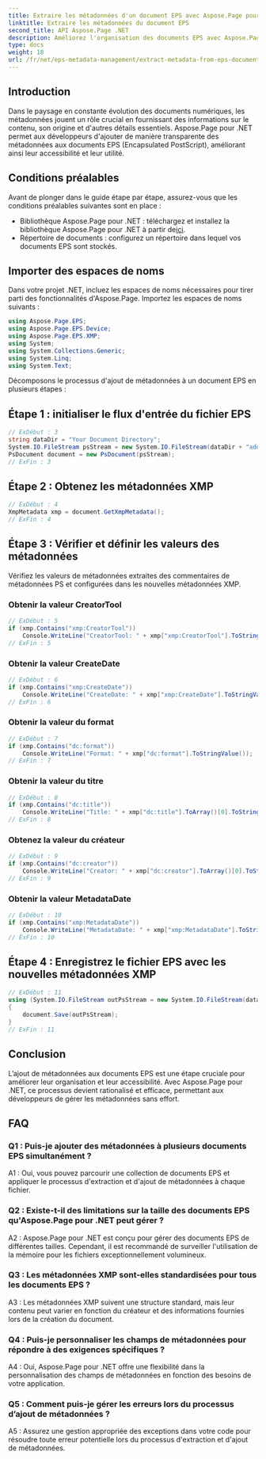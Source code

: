 ```yaml
---
title: Extraire les métadonnées d'un document EPS avec Aspose.Page pour .NET
linktitle: Extraire les métadonnées du document EPS
second_title: API Aspose.Page .NET
description: Améliorez l'organisation des documents EPS avec Aspose.Page pour .NET. Ajoutez des métadonnées sans effort pour améliorer l’accessibilité et la récupération d’informations.
type: docs
weight: 18
url: /fr/net/eps-metadata-management/extract-metadata-from-eps-document/
---
```

## Introduction

Dans le paysage en constante évolution des documents numériques, les métadonnées jouent un rôle crucial en fournissant des informations sur le contenu, son origine et d'autres détails essentiels. Aspose.Page pour .NET permet aux développeurs d'ajouter de manière transparente des métadonnées aux documents EPS (Encapsulated PostScript), améliorant ainsi leur accessibilité et leur utilité.

## Conditions préalables

Avant de plonger dans le guide étape par étape, assurez-vous que les conditions préalables suivantes sont en place :

-  Bibliothèque Aspose.Page pour .NET : téléchargez et installez la bibliothèque Aspose.Page pour .NET à partir de[ici](https://releases.aspose.com/page/net/).
- Répertoire de documents : configurez un répertoire dans lequel vos documents EPS sont stockés.

## Importer des espaces de noms

Dans votre projet .NET, incluez les espaces de noms nécessaires pour tirer parti des fonctionnalités d'Aspose.Page. Importez les espaces de noms suivants :

```csharp
using Aspose.Page.EPS;
using Aspose.Page.EPS.Device;
using Aspose.Page.EPS.XMP;
using System;
using System.Collections.Generic;
using System.Linq;
using System.Text;
```

Décomposons le processus d'ajout de métadonnées à un document EPS en plusieurs étapes :

## Étape 1 : initialiser le flux d'entrée du fichier EPS

```csharp
// ExDébut : 3
string dataDir = "Your Document Directory";
System.IO.FileStream psStream = new System.IO.FileStream(dataDir + "add_input.eps", System.IO.FileMode.Open, System.IO.FileAccess.Read);
PsDocument document = new PsDocument(psStream);
// ExFin : 3
```

## Étape 2 : Obtenez les métadonnées XMP

```csharp
// ExDébut : 4
XmpMetadata xmp = document.GetXmpMetadata();
// ExFin : 4
```

## Étape 3 : Vérifier et définir les valeurs des métadonnées

Vérifiez les valeurs de métadonnées extraites des commentaires de métadonnées PS et configurées dans les nouvelles métadonnées XMP.

### Obtenir la valeur CreatorTool

```csharp
// ExDébut : 5
if (xmp.Contains("xmp:CreatorTool"))
    Console.WriteLine("CreatorTool: " + xmp["xmp:CreatorTool"].ToStringValue());
// ExFin : 5
```

### Obtenir la valeur CreateDate

```csharp
// ExDébut : 6
if (xmp.Contains("xmp:CreateDate"))
    Console.WriteLine("CreateDate: " + xmp["xmp:CreateDate"].ToStringValue());
// ExFin : 6
```

### Obtenir la valeur du format

```csharp
// ExDébut : 7
if (xmp.Contains("dc:format"))
    Console.WriteLine("Format: " + xmp["dc:format"].ToStringValue());
// ExFin : 7
```

### Obtenir la valeur du titre

```csharp
// ExDébut : 8
if (xmp.Contains("dc:title"))
    Console.WriteLine("Title: " + xmp["dc:title"].ToArray()[0].ToStringValue());
// ExFin : 8
```

### Obtenez la valeur du créateur

```csharp
// ExDébut : 9
if (xmp.Contains("dc:creator"))
    Console.WriteLine("Creator: " + xmp["dc:creator"].ToArray()[0].ToStringValue());
// ExFin : 9
```

### Obtenir la valeur MetadataDate

```csharp
// ExDébut : 10
if (xmp.Contains("xmp:MetadataDate"))
    Console.WriteLine("MetadataDate: " + xmp["xmp:MetadataDate"].ToStringValue());
// ExFin : 10
```

## Étape 4 : Enregistrez le fichier EPS avec les nouvelles métadonnées XMP

```csharp
// ExDébut : 11
using (System.IO.FileStream outPsStream = new System.IO.FileStream(dataDir + "add_output.eps", System.IO.FileMode.Create, System.IO.FileAccess.Write))
{
    document.Save(outPsStream);
}
// ExFin : 11
```

## Conclusion

L’ajout de métadonnées aux documents EPS est une étape cruciale pour améliorer leur organisation et leur accessibilité. Avec Aspose.Page pour .NET, ce processus devient rationalisé et efficace, permettant aux développeurs de gérer les métadonnées sans effort.

## FAQ

### Q1 : Puis-je ajouter des métadonnées à plusieurs documents EPS simultanément ?

A1 : Oui, vous pouvez parcourir une collection de documents EPS et appliquer le processus d'extraction et d'ajout de métadonnées à chaque fichier.

### Q2 : Existe-t-il des limitations sur la taille des documents EPS qu'Aspose.Page pour .NET peut gérer ?

A2 : Aspose.Page pour .NET est conçu pour gérer des documents EPS de différentes tailles. Cependant, il est recommandé de surveiller l'utilisation de la mémoire pour les fichiers exceptionnellement volumineux.

### Q3 : Les métadonnées XMP sont-elles standardisées pour tous les documents EPS ?

A3 : Les métadonnées XMP suivent une structure standard, mais leur contenu peut varier en fonction du créateur et des informations fournies lors de la création du document.

### Q4 : Puis-je personnaliser les champs de métadonnées pour répondre à des exigences spécifiques ?

A4 : Oui, Aspose.Page pour .NET offre une flexibilité dans la personnalisation des champs de métadonnées en fonction des besoins de votre application.

### Q5 : Comment puis-je gérer les erreurs lors du processus d’ajout de métadonnées ?

A5 : Assurez une gestion appropriée des exceptions dans votre code pour résoudre toute erreur potentielle lors du processus d'extraction et d'ajout de métadonnées.